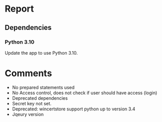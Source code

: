 # Report

## Dependencies

### Python 3.10

Update the app to use Python 3.10.

# Comments

- No prepared statements used
- No Access control, does not check if user should have access (login)
- Deprecated dependencies
- Secret key not set.
- Deprecated: wincertstore support python up to version 3.4
- Jqeury version
